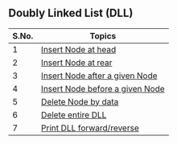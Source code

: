 ## Doubly Linked List (DLL)

| S.No. | Topics | 
| ----- | ------ | 
| 1 | [Insert Node at head](./00-implementation.cpp)              
| 2 | [Insert Node at rear](./00-implementation.cpp)             
| 3 | [Insert Node after a given Node](00-implementation.cpp)        
| 4 | [Insert Node before a given Node](00-implementation.cpp)
| 5 | [Delete Node by data](00-implementation.cpp)
| 6 | [Delete entire DLL](00-implementation.cpp)
| 7 | [Print DLL forward/reverse](00-implementation.cpp)